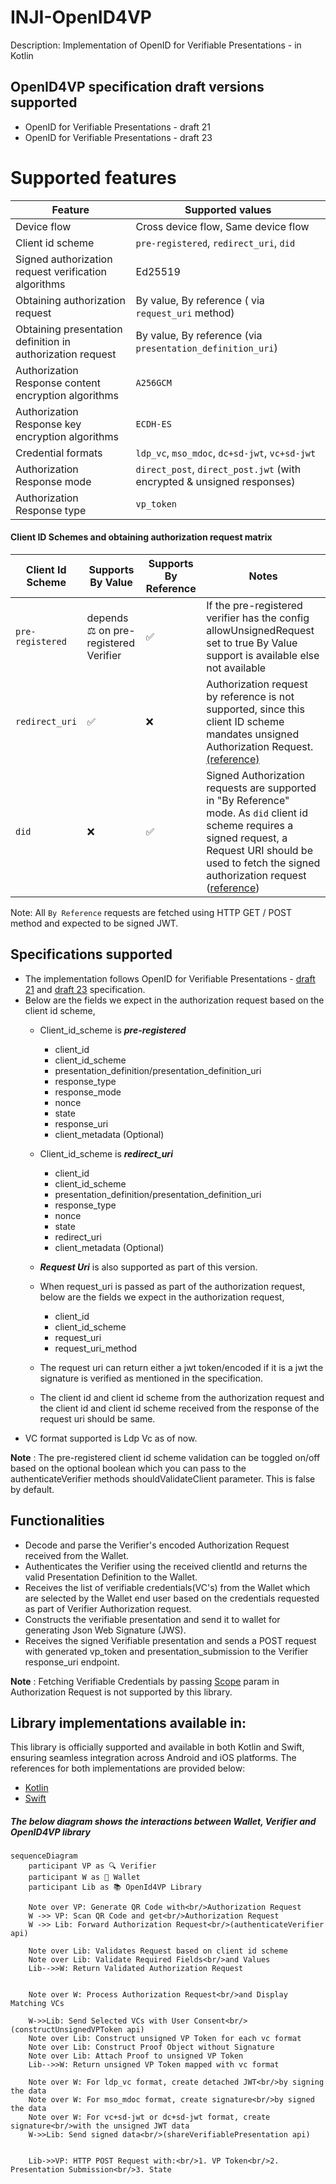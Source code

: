 # INJI-OpenID4VP

Description: Implementation of OpenID for Verifiable Presentations - in Kotlin

## OpenID4VP specification draft versions supported

- OpenID for Verifiable Presentations - draft 21
- OpenID for Verifiable Presentations - draft 23

# Supported features

| Feature                                                    | Supported values                                                       |
|------------------------------------------------------------|------------------------------------------------------------------------|
| Device flow                                                | Cross device flow, Same device flow                                    |
| Client id scheme                                           | `pre-registered`, `redirect_uri`, `did`                                |
| Signed authorization request verification algorithms       | Ed25519                                                                |
| Obtaining authorization request                            | By value, By reference ( via `request_uri` method)                     |
| Obtaining presentation definition in authorization request | By value, By reference (via `presentation_definition_uri`)             |
| Authorization Response content encryption algorithms       | `A256GCM`                                                              |
| Authorization Response key encryption algorithms           | `ECDH-ES`                                                              |
| Credential formats                                         | `ldp_vc`, `mso_mdoc`, `dc+sd-jwt`, `vc+sd-jwt`                         |
| Authorization Response mode                                | `direct_post`, `direct_post.jwt` (with encrypted & unsigned responses) |
| Authorization Response type                                | `vp_token`                                                             |

#### Client ID Schemes and obtaining authorization request matrix

| Client Id Scheme | Supports By Value                     | Supports By Reference | Notes                                                                                                                                                                                                                                                                                             |
|------------------|---------------------------------------|-----------------------|---------------------------------------------------------------------------------------------------------------------------------------------------------------------------------------------------------------------------------------------------------------------------------------------------|
| `pre-registered` | depends ⚖️ on pre-registered Verifier | ✅                     | If the pre-registered verifier has the config allowUnsignedRequest set to true By Value support is available else not available                                                                                                                                                                   |
| `redirect_uri`   | ✅                                     | ❌                     | Authorization request by reference is not supported, since this client ID scheme mandates unsigned Authorization Request. [(reference)](https://openid.net/specs/openid-4-verifiable-presentations-1_0-ID3.html#section-5.10.4-2.1)                                                               |
| `did`            | ❌                                     | ✅                     | Signed Authorization requests are supported in "By Reference" mode. As `did` client id scheme requires a signed request, a Request URI should be used to fetch the signed authorization request ([reference](https://openid.net/specs/openid-4-verifiable-presentations-1_0-23.html#section-3.2)) |

Note: All `By Reference` requests are fetched using HTTP GET / POST method and expected to be signed JWT.

## Specifications supported
- The implementation follows OpenID for Verifiable Presentations - [draft 21](https://openid.net/specs/openid-4-verifiable-presentations-1_0-21.html) and [draft 23](https://openid.net/specs/openid-4-verifiable-presentations-1_0-23.html) specification.
- Below are the fields we expect in the authorization request based on the client id scheme,
    - Client_id_scheme is **_pre-registered_**
        * client_id
        * client_id_scheme
        * presentation_definition/presentation_definition_uri
        * response_type
        * response_mode
        * nonce
        * state
        * response_uri
        * client_metadata (Optional)

    - Client_id_scheme is **_redirect_uri_**
        * client_id
        * client_id_scheme
        * presentation_definition/presentation_definition_uri
        * response_type
        * nonce
        * state
        * redirect_uri
        * client_metadata (Optional)

    - **_Request Uri_** is also supported as part of this version.
    - When request_uri is passed as part of the authorization request, below are the fields we expect in the authorization request,
        * client_id
        * client_id_scheme
        * request_uri
        * request_uri_method

    - The request uri can return either a jwt token/encoded if it is a jwt the signature is verified as mentioned in the specification.
    - The client id and client id scheme from the authorization request and the client id and client id scheme received from the response of the request uri should be same.
- VC format supported is Ldp Vc as of now.

**Note** : The pre-registered client id scheme validation can be toggled on/off based on the optional boolean which you can pass to the authenticateVerifier methods shouldValidateClient parameter. This is false by default.
## Functionalities

- Decode and parse the Verifier's encoded Authorization Request received from the Wallet.
- Authenticates the Verifier using the received clientId and returns the valid Presentation Definition to the Wallet.
- Receives the list of verifiable credentials(VC's) from the Wallet which are selected by the Wallet end user based on the credentials requested as part of Verifier Authorization request.
- Constructs the verifiable presentation and send it to wallet for generating Json Web Signature (JWS).
- Receives the signed Verifiable presentation and sends a POST request with generated vp_token and presentation_submission to the Verifier response_uri endpoint.

**Note** : Fetching Verifiable Credentials by passing [Scope](https://openid.net/specs/openid-4-verifiable-presentations-1_0.html#name-using-scope-parameter-to-re) param in Authorization Request is not supported by this library.

## Library implementations available in:

This library is officially supported and available in both Kotlin and Swift, ensuring seamless integration across Android and iOS platforms. The references for both implementations are provided below:
* [Kotlin](./kotlin/openID4VP/README.md)
* [Swift](https://github.com/mosip/inji-openid4vp-ios-swift)

##### The below diagram shows the interactions between Wallet, Verifier and OpenID4VP library

```mermaid
sequenceDiagram
    participant VP as 🔍 Verifier
    participant W as 📱 Wallet
    participant Lib as 📚 OpenId4VP Library

    Note over VP: Generate QR Code with<br/>Authorization Request
    W ->> VP: Scan QR Code and get<br/>Authorization Request
    W ->> Lib: Forward Authorization Request<br/>(authenticateVerifier api)

    Note over Lib: Validates Request based on client id scheme
    Note over Lib: Validate Required Fields<br/>and Values
    Lib-->>W: Return Validated Authorization Request


    Note over W: Process Authorization Request<br/>and Display Matching VCs

    W->>Lib: Send Selected VCs with User Consent<br/>(constructUnsignedVPToken api)
    Note over Lib: Construct unsigned VP Token for each vc format
    Note over Lib: Construct Proof Object without Signature
    Note over Lib: Attach Proof to unsigned VP Token
    Lib-->>W: Return unsigned VP Token mapped with vc format

    Note over W: For ldp_vc format, create detached JWT<br/>by signing the data
    Note over W: For mso_mdoc format, create signature<br/>by signed the data
    Note over W: For vc+sd-jwt or dc+sd-jwt format, create signature<br/>with the unsigned JWT data
    W->>Lib: Send signed data<br/>(shareVerifiablePresentation api)


    Lib->>VP: HTTP POST Request with:<br/>1. VP Token<br/>2. Presentation Submission<br/>3. State
```